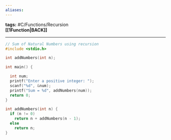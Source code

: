 ```yaml
---
aliases:
---
```

**tags:** #C/Functions/Recursion  
**[[1Function|BACK]]**

---
```C
// Sum of Natural Numbers using recursion
#include <stdio.h>

int addNumbers(int n);

int main() {

  int num;
  printf("Enter a positive integer: ");
  scanf("%d", &num);
  printf("Sum = %d", addNumbers(num));
  return 0;
}

int addNumbers(int n) {
  if (n != 0)
    return n + addNumbers(n - 1);
  else
    return n;
}
```